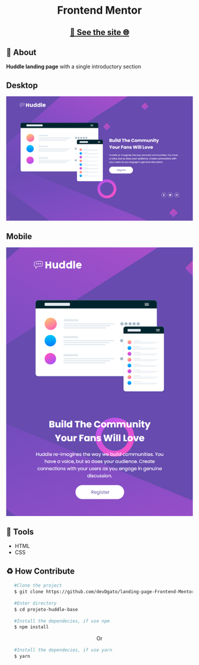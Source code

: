 <h1 align="center">
    Frontend Mentor
</h1>
<h2 align="center">
  <a align="center" href="https://devdgato.github.io/landing-page-Frontend-Mentor/" target="_blank" >🔗 See the site 🌐</a>
</h2>


## 📕 About 

**Huddle landing page** with a single introductory section

## Desktop
<img src="./src/design/desktop.png" align="center"></img>

## Mobile
<img src="./src/design/mobile.png" align="center"></img>

## 🔨 Tools 
- HTML
- CSS

## ♻ How Contribute

```bash
   #Clone the project
   $ git clone https://github.com/devDgato/landing-page-Frontend-Mentor.git
```

```bash
   #Enter directory
   $ cd projeto-huddle-base
```

```bash
   #Install the dependecies, if use npm
   $ npm install
```

<p align="center">Or</p>

```bash
   #Install the dependecies, if use yarn
   $ yarn
```
